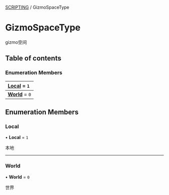 [SCRIPTING](../groups/Core.SCRIPTING.md) / GizmoSpaceType

# GizmoSpaceType <Badge type="tip" text="Enumeration" /> <Score text="GizmoSpaceType" />

<p class="content-big"> gizmo空间 </p>

## Table of contents

### Enumeration Members <Score text="Enumeration" /> 
| **[Local](mw.GizmoSpaceType.md#local)** = ``1``  |
| :----- |
| **[World](mw.GizmoSpaceType.md#world)** = ``0`` |

## Enumeration Members

### Local <Score text="Local" /> 

• **Local** = ``1``

本地

___

### World <Score text="World" /> 

• **World** = ``0``

世界
